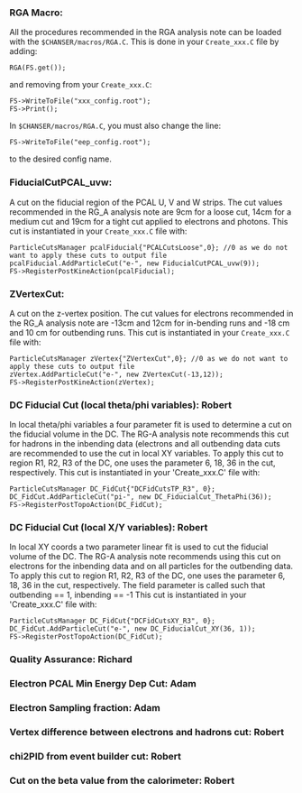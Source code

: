 ### RGA Macro:

All the procedures recommended in the RGA analysis note can be loaded with the `$CHANSER/macros/RGA.C`. This is done in your `Create_xxx.C` file by adding:

    RGA(FS.get());

and removing from your `Create_xxx.C`:

    FS->WriteToFile("xxx_config.root");
    FS->Print();

In `$CHANSER/macros/RGA.C`, you must also change the line: 

    FS->WriteToFile("eep_config.root");

to the desired config name.

### FiducialCutPCAL_uvw: 

A cut on the fiducial region of the PCAL U, V and W strips. The cut values recommended in the RG_A analysis note are 9cm for a loose cut, 14cm for a medium cut and 19cm for a tight cut applied to electrons and photons. This cut is instantiated in your `Create_xxx.C` file with: 

    ParticleCutsManager pcalFiducial{"PCALCutsLoose",0}; //0 as we do not want to apply these cuts to output file
    pcalFiducial.AddParticleCut("e-", new FiducialCutPCAL_uvw(9));
    FS->RegisterPostKineAction(pcalFiducial);

### ZVertexCut:

A cut on the z-vertex position. The cut values for electrons recommended in the RG_A analysis note are -13cm and 12cm for in-bending runs and -18 cm and 10 cm for outbending runs. This cut is instantiated in your `Create_xxx.C` file with: 

    ParticleCutsManager zVertex{"ZVertexCut",0}; //0 as we do not want to apply these cuts to output file
    zVertex.AddParticleCut("e-", new ZVertexCut(-13,12));
    FS->RegisterPostKineAction(zVertex);
     
### DC Fiducial Cut (local theta/phi variables): Robert

In local theta/phi variables a four parameter fit is used to determine a cut on the fiducial volume in the DC. The RG-A analysis note recommends this cut for hadrons in the inbending data (electrons and all outbending data cuts are recommended to use the cut in local XY variables. 
To apply this cut to region R1, R2, R3 of the DC, one uses the parameter 6, 18, 36 in the cut, respectively. This cut is instantiated in your 'Create_xxx.C' file with:

    ParticleCutsManager DC_FidCut{"DCFidCutsTP_R3", 0};
    DC_FidCut.AddParticleCut("pi-", new DC_FiducialCut_ThetaPhi(36));
    FS->RegisterPostTopoAction(DC_FidCut);

### DC Fiducial Cut (local X/Y variables): Robert


In local XY coords a two parameter linear fit is used to cut the fiducial volume of the DC. The RG-A analysis note recommends using this cut on electrons for the inbending data and on all particles for the outbending data.
To apply this cut to region R1, R2, R3 of the DC, one uses the parameter 6, 18, 36 in the cut, respectively. The field parameter is called such that outbending == 1, inbending == -1 This cut is instantiated in your 'Create_xxx.C' file with:

    ParticleCutsManager DC_FidCut{"DCFidCutsXY_R3", 0};
    DC_FidCut.AddParticleCut("e-", new DC_FiducialCut_XY(36, 1));
    FS->RegisterPostTopoAction(DC_FidCut);


### Quality Assurance: Richard

### Electron PCAL Min Energy Dep Cut: Adam

### Electron Sampling fraction: Adam

### Vertex difference between electrons and hadrons cut: Robert

### chi2PID from event builder cut: Robert

### Cut on the beta value from the calorimeter: Robert
